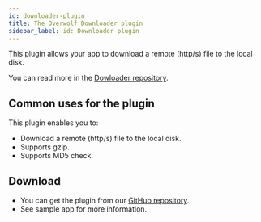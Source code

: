 ```yaml
---
id: downloader-plugin
title: The Overwolf Downloader plugin
sidebar_label: id: Downloader plugin
---
```



This plugin allows your app to download a remote (http/s) file to the local disk.

You can read  more in the [Dowloader repository](https://github.com/overwolf/overwolf-plugins/tree/master/plugins/downloader).

## Common uses for the plugin

This plugin enables you to:

* Download a remote (http/s) file to the local disk.
* Supports gzip.
* Supports MD5 check.

## Download

* You can get the plugin from our [GitHub repository](https://github.com/overwolf/overwolf-plugins/tree/master/plugins/downloader).
* See sample app for more information.

